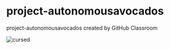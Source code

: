 # project-autonomousavocados
project-autonomousavocados created by GitHub Classroom
 
 ![cursed](https://i.redd.it/za9xqcbxgee11.jpg)
